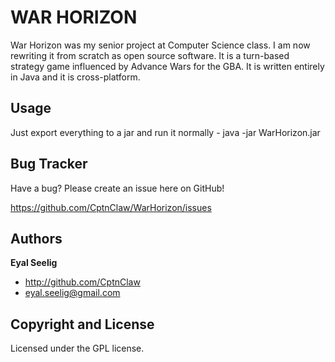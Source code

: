 WAR HORIZON
=================

War Horizon was my senior project at Computer Science class. I am now rewriting it from scratch as open source software. It is a turn-based strategy game influenced by Advance Wars for the GBA. It is written entirely in Java and it is cross-platform. 


Usage
-----

Just export everything to a jar and run it normally -
java -jar WarHorizon.jar


Bug Tracker
-----------

Have a bug? Please create an issue here on GitHub!

https://github.com/CptnClaw/WarHorizon/issues


Authors
-------

**Eyal Seelig**

+ http://github.com/CptnClaw
+ eyal.seelig@gmail.com


Copyright and License
---------------------

Licensed under the GPL license.
